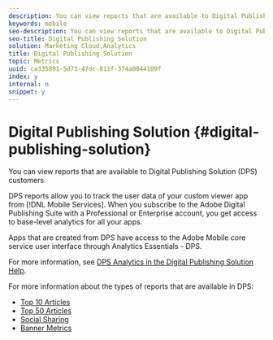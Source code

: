 ```yaml
---
description: You can view reports that are available to Digital Publishing Solution (DPS) customers.
keywords: mobile
seo-description: You can view reports that are available to Digital Publishing Solution (DPS) customers.
seo-title: Digital Publishing Solution
solution: Marketing Cloud,Analytics
title: Digital Publishing Solution
topic: Metrics
uuid: ca335891-5d73-47dc-811f-374a0844109f
index: y
internal: n
snippet: y
---
```


# Digital Publishing Solution {#digital-publishing-solution}

You can view reports that are available to Digital Publishing Solution (DPS) customers.

DPS reports allow you to track the user data of your custom viewer app from [!DNL Mobile Services]. When you subscribe to the Adobe Digital Publishing Suite with a Professional or Enterprise account, you get access to base-level analytics for all your apps.

Apps that are created from DPS have access to the Adobe Mobile core service user interface through Analytics Essentials - DPS.

For more information, see [DPS Analytics in the Digital Publishing Solution Help](https://helpx.adobe.com/digital-publishing-suite/help/omniture-analytics.html). 

For more information about the types of reports that are available in DPS:

+ [Top 10 Articles](dps-top-ten-articles.md)
+ [Top 50 Articles](dps-top-50-articles.md)
+ [Social Sharing](dps-social-sharing.md)
+ [Banner Metrics](dps-banner-metrics.md)